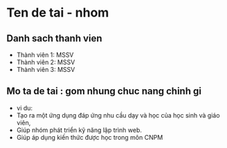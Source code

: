 # Ten de tai - nhom
## Danh sach thanh vien
* Thành viên 1: MSSV
* Thành viên 2: MSSV
* Thành viên 3: MSSV
## Mo ta de tai : gom nhung chuc nang chinh gi
* vi du:
* Tạo ra một ứng dụng đáp ứng nhu cầu dạy và học của học sinh và giáo viên,
 * Giúp nhóm phát triển kỹ năng lập trình web. 
 * Giúp áp dụng kiến thức được học trong môn CNPM